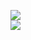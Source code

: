 [![](https://img.shields.io/badge/Made%20With-Github%20Spray-lightgrey.svg?style=for-the-badge&logo=github)](https://github.com/Annihil/github-spray#5973)  
[![](https://i.imgur.com/2DrTn0Z.gif)](https://github.com/Annihil/github-spray)